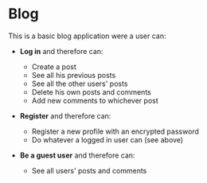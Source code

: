 # Blog

This is a basic blog application were a user can:

* **Log in** and therefore can:
    * Create a post
    * See all his previous posts
    * See all the other users' posts
    * Delete his own posts and comments
    * Add new comments to whichever post
    
* **Register** and therefore can:
    * Register a new profile with an encrypted password
    * Do whatever a logged in user can (see above)
    
* **Be a guest user** and therefore can:
    * See all users' posts and comments
